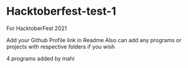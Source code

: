 # Hacktoberfest-test-1
For HacktoberFest 2021

Add your Github Profile link in Readme
Also can add any programs or projects with respective folders if you wish

4 programs added by mahi